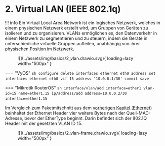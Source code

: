 # 2. Virtual LAN (IEEE 802.1q)

!!! info
    Ein Virtual Local Area Network ist ein logisches Netzwerk, welches in einem physischen Netzwerk erstellt wird, um 
    Gruppen von Geräten zu isolieren und zu organisieren. VLANs ermöglichen es, den Datenverkehr in einem Netzwerk zu 
    segmentieren und zu steuern, indem sie Geräte in unterschiedliche virtuelle Gruppen aufteilen, unabhängig von ihrer
    physischen Position im Netzwerk.

<figure markdown>
  ![](../assets/img/basics/2_vlan.drawio.svg){ loading=lazy width="500px" }
</figure>

=== "VyOS"
    ```sh
    configure
    delete interfaces ethernet eth0 address
    set interfaces ethernet eth0 vif 15 address '10.0.0.1/30'
    commit
    save
    ```

=== "Mikrotik RouterOS"
    ```sh
    interface/vlan/add interface=ether1 vlan-id=15 name=ether1.15
    ip/address/add address=10.0.0.2/30 interface=ether1.15
    ```

Im Vergleich zum Paketmitschnitt aus dem [vorherigen Kapitel (Ethernet)](./1_ethernet.md) beinhaltet der Ethernet Header
vier weitere Bytes nach der Quell-MAC-Adresse, bevor der EtherType beginnt. Darin befindet sich der 802.1Q Header mit der
gesetzten VLAN ID 15.

<figure markdown>
  ![](../assets/img/basics/2_vlan-frame.drawio.svg){ loading=lazy width="500px" }
</figure>

<!-- TODO @Nico
Lediglich Screenshot aus Wireshark von Ethernet Paket für VLAN ID
-->
